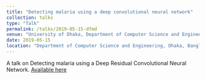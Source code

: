 ```yaml
---
title: "Detecting malaria using a deep convolutional neural network"
collection: talks
type: "Talk"
permalink: /talks/2019-05-15-dfmd
venue: "University of Dhaka, Department of Computer Science and Engineering"
date: 2019-05-15
location: "Department of Computer Science and Engineering, Dhaka, Bangladesh"
---
```


A talk on Detecting malaria using a Deep Residual Convolutional Neural Network. [Available here](https://www.slideshare.net/YusufBrima/detecting-malaria-using-a-deep-convolutional-neural-network)
